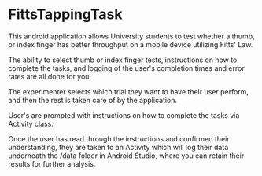 # FittsTappingTask

This android application allows University students to test whether a thumb, or index finger has better throughput on a mobile device utilizing Fitts' Law.

The ability to select thumb or index finger tests, instructions on how to complete the tasks, and logging of the user's completion times and error rates are all done for you. 

The experimenter selects which trial they want to have their user perform, and then the rest is taken care of by the application.

User's are prompted with instructions on how to complete the tasks via Activity class.

Once the user has read through the instructions and confirmed their understanding, they are taken to an Activity which will log their data underneath the /data folder in Android Studio, where you can retain their results for further analysis.

